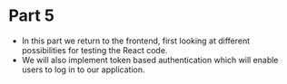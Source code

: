 # Part 5
- In this part we return to the frontend, first looking at different possibilities for testing the React code.
- We will also implement token based authentication which will enable users to log in to our application.
